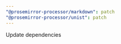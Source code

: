 ```yaml
---
"@prosemirror-processor/markdown": patch
"@prosemirror-processor/unist": patch
---
```


Update dependencies
